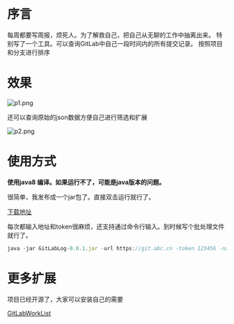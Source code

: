 # 序言
每周都要写周报，烦死人。为了解救自己，把自己从无聊的工作中抽离出来。
特别写了一个工具。可以查询GitLab中自己一段时间内的所有提交记录。
按照项目和分支进行排序

# 效果


![p1.png](https://p1-juejin.byteimg.com/tos-cn-i-k3u1fbpfcp/a1b5e81d6594482f842a181e37a773cc~tplv-k3u1fbpfcp-watermark.image?)

还可以查询原始的json数据方便自己进行筛选和扩展


![p2.png](https://p1-juejin.byteimg.com/tos-cn-i-k3u1fbpfcp/c6323380dec54aebbb4ce8ba0127191d~tplv-k3u1fbpfcp-watermark.image?)

# 使用方式
**使用java8 编译。如果运行不了，可能是java版本的问题。**

很简单，我发布成一个jar包了。直接双击运行就行了。

[下载地址](https://github.com/zhuguohui/GitLabWorkList/blob/master/product/GitLabLog-0.0.1.jar)

每次都输入地址和token很麻烦，还支持通过命令行输入。到时候写个批处理文件就行了。


```js
java -jar GitLabLog-0.0.1.jar -url https://git.abc.cn -token 123456 -name zhan.shang
```

# 更多扩展
项目已经开源了，大家可以安装自己的需要

[GitLabWorkList](https://github.com/zhuguohui/GitLabWorkList)
